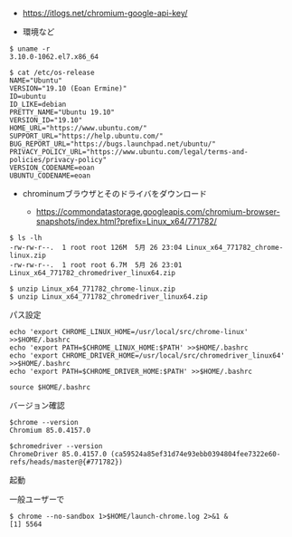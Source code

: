 - https://itlogs.net/chromium-google-api-key/

- 環境など

```
$ uname -r
3.10.0-1062.el7.x86_64

$ cat /etc/os-release
NAME="Ubuntu"
VERSION="19.10 (Eoan Ermine)"
ID=ubuntu
ID_LIKE=debian
PRETTY_NAME="Ubuntu 19.10"
VERSION_ID="19.10"
HOME_URL="https://www.ubuntu.com/"
SUPPORT_URL="https://help.ubuntu.com/"
BUG_REPORT_URL="https://bugs.launchpad.net/ubuntu/"
PRIVACY_POLICY_URL="https://www.ubuntu.com/legal/terms-and-policies/privacy-policy"
VERSION_CODENAME=eoan
UBUNTU_CODENAME=eoan
```

- chrominumブラウザとそのドライバをダウンロード

  - https://commondatastorage.googleapis.com/chromium-browser-snapshots/index.html?prefix=Linux_x64/771782/

```
$ ls -lh
-rw-rw-r--.  1 root root 126M  5月 26 23:04 Linux_x64_771782_chrome-linux.zip
-rw-rw-r--.  1 root root 6.7M  5月 26 23:01 Linux_x64_771782_chromedriver_linux64.zip
```


```
$ unzip Linux_x64_771782_chrome-linux.zip
$ unzip Linux_x64_771782_chromedriver_linux64.zip
```


パス設定

```
echo 'export CHROME_LINUX_HOME=/usr/local/src/chrome-linux' >>$HOME/.bashrc
echo 'export PATH=$CHROME_LINUX_HOME:$PATH' >>$HOME/.bashrc
echo 'export CHROME_DRIVER_HOME=/usr/local/src/chromedriver_linux64' >>$HOME/.bashrc
echo 'export PATH=$CHROME_DRIVER_HOME:$PATH' >>$HOME/.bashrc

source $HOME/.bashrc
```


バージョン確認

```
$chrome --version
Chromium 85.0.4157.0

$chromedriver --version
ChromeDriver 85.0.4157.0 (ca59524a85ef31d74e93ebb0394804fee7322e60-refs/heads/master@{#771782})
```

起動

一般ユーザーで

```
$ chrome --no-sandbox 1>$HOME/launch-chrome.log 2>&1 &
[1] 5564
```
